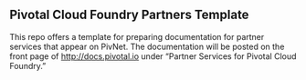 ## Pivotal Cloud Foundry Partners Template

This repo offers a template for preparing documentation for partner services that appear on PivNet. The documentation will be posted on the front page of http://docs.pivotal.io under “Partner Services for Pivotal Cloud Foundry.”